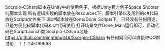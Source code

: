 Socrpio-CSharp脚本在Unity中的使用例子，根据Unity官方例子Space Shooter纯脚本实现
所有逻辑实现的脚本放在Resources下，脚本引擎以及用到的c#代码放在Scripts文件夹下
源c#脚本放在Done/Done_Scripts下，已经没有任何用途，只是方便比较脚本代码和c#代码使用
打开场景文件Done_Main运行即可，启动代码在ScriptLaunch类
Socrpio-CSharp地址 https://github.com/qingfeng346/Scorpio-CSharp
有任何疑问可以直接进QQ群讨论！！！
245199668